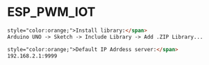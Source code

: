 # ESP_PWM_IOT
```html
style="color:orange;">Install library:</span>
Arduino UNO -> Sketch -> Include Library -> Add .ZIP Library...
```
```html
style="color:orange;">Default IP Adrdess server:</span>
192.168.2.1:9999
```
